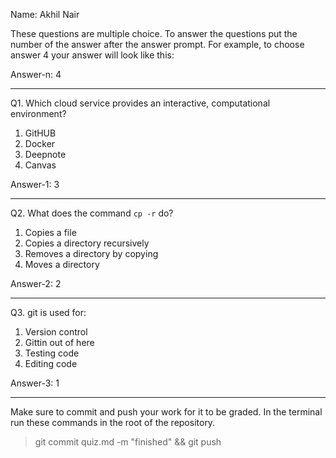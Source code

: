 Name: Akhil Nair

These questions are multiple choice. To answer the questions put the number of the answer after the answer prompt. For example, to choose answer 4 your answer will look like this:

Answer-n: 4

------

Q1. Which cloud service provides an interactive, computational environment?

1. GitHUB
2. Docker
3. Deepnote
4. Canvas

Answer-1: 3

------

Q2. What does the command `cp -r` do?

1. Copies a file
2. Copies a directory recursively
3. Removes a directory by copying
4. Moves a directory

Answer-2: 2

------

Q3. git is used for:

1. Version control
2. Gittin out of here
3. Testing code
4. Editing code

Answer-3: 1

------

Make sure to commit and push your work for it to be graded. In the terminal run these commands in the root of the repository.

> git commit quiz.md -m "finished" && git push
